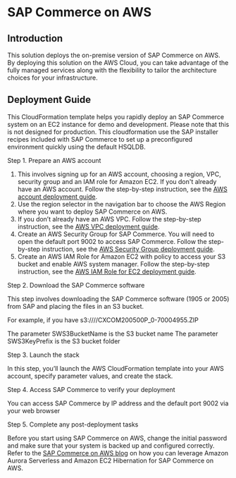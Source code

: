 # SAP Commerce on AWS
## Introduction

This solution deploys the on-premise version of SAP Commerce on AWS. By deploying this solution on the AWS Cloud, you can take advantage of the fully managed services along with the flexibility to tailor the architecture choices for your infrastructure. 

## Deployment Guide

This CloudFormation template helps you rapidly deploy an SAP Commerce system on an EC2 instance for demo and development. Please note that this is not designed for production. This cloudformation use the SAP installer recipes included with SAP Commerce to set up a preconfigured environment quickly using the default HSQLDB.  

Step 1. Prepare an AWS account
1. This involves signing up for an AWS account, choosing a region, VPC, security group and an IAM role for Amazon EC2. If you don't already have an AWS account. Follow the step-by-step instruction, see the [AWS account deployment guide]( https://aws.amazon.com/premiumsupport/knowledge-center/create-and-activate-aws-account/).
2. Use the region selector in the navigation bar to choose the AWS Region where you want to deploy SAP Commerce on AWS. 
3. If you don’t already have an AWS VPC. Follow the step-by-step instruction, see the [AWS VPC deployment guide]( https://docs.aws.amazon.com/vpc/latest/userguide/vpc-getting-started.html).
4.	Create an AWS Security Group for SAP Commerce. You will need to open the default  port 9002 to access SAP Commerce. Follow the step-by-step instruction, see the [AWS Security Group deployment guide](https://docs.aws.amazon.com/vpc/latest/userguide/VPC_SecurityGroups.html).
5.	Create an AWS IAM Role for Amazon EC2 with policy to access your S3 bucket and enable AWS system manager. Follow the step-by-step instruction, see the [AWS IAM Role for EC2 deployment guide]( https://docs.aws.amazon.com/AWSEC2/latest/UserGuide/iam-roles-for-amazon-ec2.html). 

Step 2. Download the SAP Commerce software

This step involves downloading the SAP Commerce software (1905 or 2005) from SAP and placing the files in an S3 bucket.  

For example, if you have s3://<S3 Bucket>/<Binaries>/CXCOM200500P_0-70004955.ZIP

The parameter SWS3BucketName is the S3 bucket name <S3 Bucket>
The parameter SWS3KeyPrefix is the S3 bucket folder <Binaries>

Step 3. Launch the stack

In this step, you’ll launch the AWS CloudFormation template into your AWS account, specify parameter values, and create the stack. 

Step 4. Access SAP Commerce to verify your deployment

You can access SAP Commerce by IP address and the default port 9002 via your web browser 

Step 5. Complete any post-deployment tasks

Before you start using SAP Commerce on AWS, change the initial password and make sure that your system is backed up and configured correctly. Refer to the [SAP Commerce on AWS blog](https://aws.amazon.com/blogs/awsforsap/driving-new-levels-of-agility-for-your-sap-workloads-an-example-with-sap-commerce/) on how you can leverage Amazon Aurora Serverless and Amazon EC2 Hibernation for SAP Commerce on AWS. 
